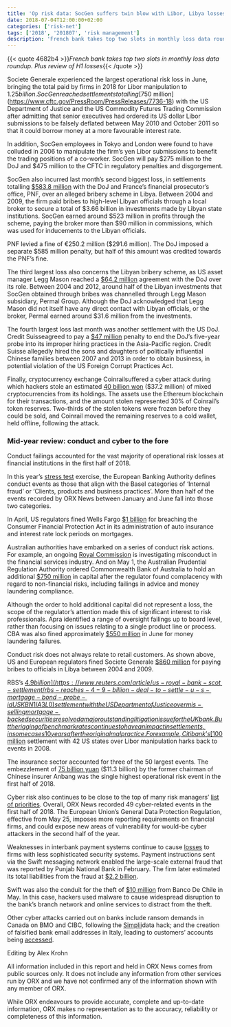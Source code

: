 ```yaml
---
title: 'Op risk data: SocGen suffers twin blow with Libor, Libya losses'
date: 2018-07-04T12:00:00+02:00
categories: ['risk-net']
tags: ['2018', '201807', 'risk management']
description: 'French bank takes top two slots in monthly loss data roundup. Plus review of H1 losses'
---
```


{{< quote 4682b4 >}}_French bank takes top two slots in monthly loss data roundup. Plus review of H1 losses_{{< /quote >}}

Societe Generale experienced the largest operational risk loss in June, bringing the total paid by firms in 2018 for Libor manipulation to $1.25 billion. SocGen reached settlements totalling [$750 million](https://www.cftc.gov/PressRoom/PressReleases/7736-18) with the US Department of Justice and the US Commodity Futures Trading Commission after admitting that senior executives had ordered its US dollar Libor submissions to be falsely deflated between May 2010 and October 2011 so that it could borrow money at a more favourable interest rate.

In addition, SocGen employees in Tokyo and London were found to have colluded in 2006 to manipulate the firm’s yen Libor submissions to benefit the trading positions of a co-worker. SocGen will pay $275 million to the DoJ and $475 million to the CFTC in regulatory penalties and disgorgement.

SocGen also incurred last month’s second biggest loss, in settlements totalling [$583.8 million](https://www.societegenerale.com/en/content/societe-generale-reaches-agreements-doj-cftc-and-pnf-resolve-their-pending-ibor-and-libya-3) with the DoJ and France’s financial prosecutor’s office, PNF, over an alleged bribery scheme in Libya. Between 2004 and 2009, the firm paid bribes to high-level Libyan officials through a local broker to secure a total of $3.66 billion in investments made by Libyan state institutions. SocGen earned around $523 million in profits through the scheme, paying the broker more than $90 million in commissions, which was used for inducements to the Libyan officials.

PNF levied a fine of €250.2 million ($291.6 million). The DoJ imposed a separate $585 million penalty, but half of this amount was credited towards the PNF’s fine.

The third largest loss also concerns the Libyan bribery scheme, as US asset manager Legg Mason reached a [$64.2 million](https://www.justice.gov/opa/pr/legg-mason-inc-agrees-pay-64-million-criminal-penalties-and-disgorgement-resolve-fcpa-charges) agreement with the DoJ over its role. Between 2004 and 2012, around half of the Libyan investments that SocGen obtained through bribes was channelled through Legg Mason subsidiary, Permal Group. Although the DoJ acknowledged that Legg Mason did not itself have any direct contact with Libyan officials, or the broker, Permal earned around $31.6 million from the investments.

The fourth largest loss last month was another settlement with the US DoJ. Credit Suisseagreed to pay a [$47 million](https://www.credit-suisse.com/corporate/en/articles/media-releases/credit-suisse-hong-kong-ltd-reaches-a-non-prosecution-agreement--201806.html) penalty to end the DoJ’s five-year probe into its improper hiring practices in the Asia-Pacific region. Credit Suisse allegedly hired the sons and daughters of politically influential Chinese families between 2007 and 2013 in order to obtain business, in potential violation of the US Foreign Corrupt Practices Act.

Finally, cryptocurrency exchange Coinrailsuffered a cyber attack during which hackers stole an estimated [40 billion won](https://www.coindesk.com/coinrail-exchange-hacked-loses-possibly-40-million-in-cryptos/) ($37.2 million) of mixed cryptocurrencies from its holdings. The assets use the Ethereum blockchain for their transactions, and the amount stolen represented 30% of Coinrail’s token reserves. Two-thirds of the stolen tokens were frozen before they could be sold, and Coinrail moved the remaining reserves to a cold wallet, held offline, following the attack.

### Mid-year review: conduct and cyber to the fore

Conduct failings accounted for the vast majority of operational risk losses at financial institutions in the first half of 2018.

In this year’s [stress test](http://www.eba.europa.eu/documents/10180/2106649/2018+EU-wide+stress+test+-+Methodological+Note.pdf) exercise, the European Banking Authority defines conduct events as those that align with the Basel categories of ‘Internal fraud’ or ‘Clients, products and business practices’. More than half of the events recorded by ORX News between January and June fall into those two categories.

In April, US regulators fined Wells Fargo [$1 billion](https://www.consumerfinance.gov/about-us/newsroom/bureau-consumer-financial-protection-announces-settlement-wells-fargo-auto-loan-administration-and-mortgage-practices/) for breaching the Consumer Financial Protection Act in its administration of auto insurance and interest rate lock periods on mortgages.

Australian authorities have embarked on a series of conduct risk actions. For example, an ongoing [Royal Commission](https://financialservices.royalcommission.gov.au/Pages/default.aspx) is investigating misconduct in the financial services industry. And on May 1, the Australian Prudential Regulation Authority ordered Commonwealth Bank of Australia to hold an additional [$750 million](https://www.apra.gov.au/media-centre/media-releases/apra-releases-cba-prudential-inquiry-final-report-accepts-eu) in capital after the regulator found complacency with regard to non-financial risks, including failings in advice and money laundering compliance.

Although the order to hold additional capital did not represent a loss, the scope of the regulator’s attention made this of significant interest to risk professionals. Apra identified a range of oversight failings up to board level, rather than focusing on issues relating to a single product line or process. CBA was also fined approximately [$550 million](http://www.austrac.gov.au/media/media-releases/austrac-and-cba-agree-700m-penalty) in June for money laundering failures.

Conduct risk does not always relate to retail customers. As shown above, US and European regulators fined Societe Generale [$860 million](https://www.justice.gov/opa/pr/soci-t-g-n-rale-sa-agrees-pay-860-million-criminal-penalties-bribing-gaddafi-era-libyan) for paying bribes to officials in Libya between 2004 and 2009.

RBS’s [$4.9 billion](https://www.reuters.com/article/us-royal-bank-scot-settlement/rbs-reaches-4-9-billion-deal-to-settle-u-s-mortgage-bond-probe-idUSKBN1IA3L0) settlement with the US Department of Justice over mis-selling mortgage-backed securities resolved a major outstanding litigation issue for the UK bank. But the rigging of benchmark rates continues to have an impact in settlements, in some cases 10 years after the original malpractice. For example, Citibank’s [$100 million](https://ag.ny.gov/sites/default/files/citi_settlement_agreement.pdf) settlement with 42 US states over Libor manipulation harks back to events in 2008.

The insurance sector accounted for three of the 50 largest events. The embezzlement of [75 billion yuan](http://www.scmp.com/business/companies/article/2139232/anbangs-ex-chairman-goes-trial-china-cracks-down-freewheeling) ($11.3 billion) by the former chairman of Chinese insurer Anbang was the single highest operational risk event in the first half of 2018.

Cyber risk also continues to be close to the top of many risk managers’ [list of priorities](https://www.risk.net/risk-management/5424761/top-10-operational-risks-for-2018). Overall, ORX News recorded 49 cyber-related events in the first half of 2018. The European Union’s General Data Protection Regulation, effective from May 25, imposes more reporting requirements on financial firms, and could expose new areas of vulnerability for would-be cyber attackers in the second half of the year.

Weaknesses in interbank payment systems continue to cause [losses](https://www.risk.net/comment/5675911/op-risk-data-mexico-bank-hack-fuels-global-payment-network-fears) to firms with less sophisticated security systems. Payment instructions sent via the Swift messaging network enabled the large-scale external fraud that was reported by Punjab National Bank in February. The firm later estimated its total liabilities from the fraud at [$2.2 billion](https://www.pnbindia.in/downloadprocess.aspx?fid=qTvsjnzvILodoPNEqn9wCQ==).

Swift was also the conduit for the theft of [$10 million](https://www.finextra.com/newsarticle/32231/banco-de-chile-lost-10-million-while-battling-virus-infection) from Banco De Chile in May. In this case, hackers used malware to cause widespread disruption to the bank’s branch network and online services to distract from the theft.

Other cyber attacks carried out on banks include ransom demands in Canada on BMO and CIBC, following the [Simplii](http://www.cbc.ca/news/business/simplii-data-hack-1.4680575)data hack; and the creation of falsified bank email addresses in Italy, leading to customers’ accounts being [accessed](https://www.wired.it/attualita/2018/05/08/truffa-pec-banca-online-home-banking/).

Editing by Alex Krohn

All information included in this report and held in ORX News comes from public sources only. It does not include any information from other services run by ORX and we have not confirmed any of the information shown with any member of ORX.

While ORX endeavours to provide accurate, complete and up-to-date information, ORX makes no representation as to the accuracy, reliability or completeness of this information.

